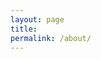 ```yaml
---
layout: page
title:
permalink: /about/
---
```


<object data="http://sachinshrestha.github.io/CV.pdf" type="application/pdf" width="740px" height="3000px">
